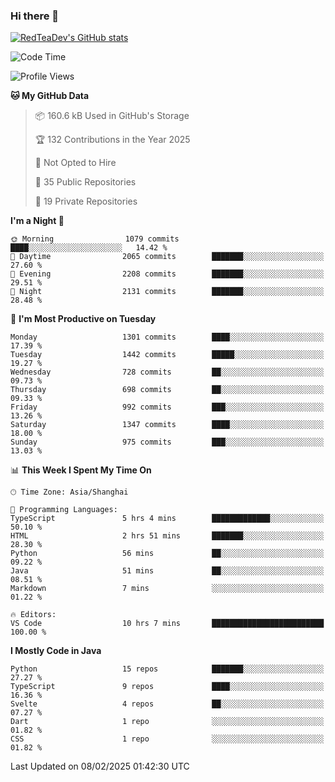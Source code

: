 ### Hi there 👋

<!--
**RedTeaDev/RedTeaDev** is a ✨ _special_ ✨ repository because its `README.md` (this file) appears on your GitHub profile.

Here are some ideas to get you started:

- 🔭 I’m currently working on ...
- 🌱 I’m currently learning ...
- 👯 I’m looking to collaborate on ...
- 🤔 I’m looking for help with ...
- 💬 Ask me about ...
- 📫 How to reach me: ...
- 😄 Pronouns: ...
- ⚡ Fun fact: ...
-->

<!--
[![wakatime](https://wakatime.com/badge/user/6b101ed0-04c0-4490-9283-eb61f2efff96.svg)](https://wakatime.com/@6b101ed0-04c0-4490-9283-eb61f2efff96)
!-->

[![RedTeaDev's GitHub stats](https://github-readme-stats.vercel.app/api?username=RedTeaDev\&include_all_commits=true)](https://github.com/anuraghazra/github-readme-stats)
<!--
[![willianrod's wakatime stats](https://github-readme-stats.vercel.app/api/wakatime?username=RedTeaDev)](https://github.com/anuraghazra/github-readme-stats)
!-->
<!--START_SECTION:waka-->
![Code Time](http://img.shields.io/badge/Code%20Time-2%2C991%20hrs%2046%20mins-blue)

![Profile Views](http://img.shields.io/badge/Profile%20Views-0-blue)

**🐱 My GitHub Data** 

> 📦 160.6 kB Used in GitHub's Storage 
 > 
> 🏆 132 Contributions in the Year 2025
 > 
> 🚫 Not Opted to Hire
 > 
> 📜 35 Public Repositories 
 > 
> 🔑 19 Private Repositories 
 > 
**I'm a Night 🦉** 

```text
🌞 Morning                1079 commits        ████░░░░░░░░░░░░░░░░░░░░░   14.42 % 
🌆 Daytime                2065 commits        ███████░░░░░░░░░░░░░░░░░░   27.60 % 
🌃 Evening                2208 commits        ███████░░░░░░░░░░░░░░░░░░   29.51 % 
🌙 Night                  2131 commits        ███████░░░░░░░░░░░░░░░░░░   28.48 % 
```
📅 **I'm Most Productive on Tuesday** 

```text
Monday                   1301 commits        ████░░░░░░░░░░░░░░░░░░░░░   17.39 % 
Tuesday                  1442 commits        █████░░░░░░░░░░░░░░░░░░░░   19.27 % 
Wednesday                728 commits         ██░░░░░░░░░░░░░░░░░░░░░░░   09.73 % 
Thursday                 698 commits         ██░░░░░░░░░░░░░░░░░░░░░░░   09.33 % 
Friday                   992 commits         ███░░░░░░░░░░░░░░░░░░░░░░   13.26 % 
Saturday                 1347 commits        ████░░░░░░░░░░░░░░░░░░░░░   18.00 % 
Sunday                   975 commits         ███░░░░░░░░░░░░░░░░░░░░░░   13.03 % 
```


📊 **This Week I Spent My Time On** 

```text
🕑︎ Time Zone: Asia/Shanghai

💬 Programming Languages: 
TypeScript               5 hrs 4 mins        █████████████░░░░░░░░░░░░   50.10 % 
HTML                     2 hrs 51 mins       ███████░░░░░░░░░░░░░░░░░░   28.30 % 
Python                   56 mins             ██░░░░░░░░░░░░░░░░░░░░░░░   09.22 % 
Java                     51 mins             ██░░░░░░░░░░░░░░░░░░░░░░░   08.51 % 
Markdown                 7 mins              ░░░░░░░░░░░░░░░░░░░░░░░░░   01.22 % 

🔥 Editors: 
VS Code                  10 hrs 7 mins       █████████████████████████   100.00 % 
```

**I Mostly Code in Java** 

```text
Python                   15 repos            ███████░░░░░░░░░░░░░░░░░░   27.27 % 
TypeScript               9 repos             ████░░░░░░░░░░░░░░░░░░░░░   16.36 % 
Svelte                   4 repos             ██░░░░░░░░░░░░░░░░░░░░░░░   07.27 % 
Dart                     1 repo              ░░░░░░░░░░░░░░░░░░░░░░░░░   01.82 % 
CSS                      1 repo              ░░░░░░░░░░░░░░░░░░░░░░░░░   01.82 % 
```




 Last Updated on 08/02/2025 01:42:30 UTC
<!--END_SECTION:waka-->


